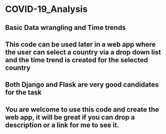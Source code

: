 # COVID-19_Analysis

## Basic Data wrangling and Time trends

## This code can be used later in a web app where the user can select a country via a drop down list and the time trend is created for the selected country

## Both Django and Flask are very good candidates for the task

## You are welcome to use this code and create the web app, it will be great if you can drop a description or a link for me to see it. 
